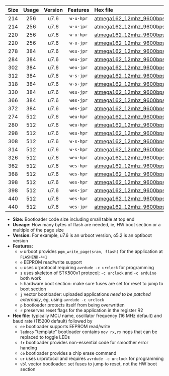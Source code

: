 |Size|Usage|Version|Features|Hex file|
|:-:|:-:|:-:|:-:|:--|
|214|256|u7.6|`w-u-hpr`|[atmega162_12mhz_9600bps_ur.hex](https://raw.githubusercontent.com/stefanrueger/urboot/main/atmega162_12mhz_9600bps_ur.hex)|
|214|256|u7.6|`w-u-jpr`|[atmega162_12mhz_9600bps_ur_vbl.hex](https://raw.githubusercontent.com/stefanrueger/urboot/main/atmega162_12mhz_9600bps_ur_vbl.hex)|
|220|256|u7.6|`w-u-hpr`|[atmega162_12mhz_9600bps_lednop_ur.hex](https://raw.githubusercontent.com/stefanrueger/urboot/main/atmega162_12mhz_9600bps_lednop_ur.hex)|
|220|256|u7.6|`w-u-jpr`|[atmega162_12mhz_9600bps_lednop_ur_vbl.hex](https://raw.githubusercontent.com/stefanrueger/urboot/main/atmega162_12mhz_9600bps_lednop_ur_vbl.hex)|
|278|384|u7.6|`weu-jpr`|[atmega162_12mhz_9600bps_ee_ur_vbl.hex](https://raw.githubusercontent.com/stefanrueger/urboot/main/atmega162_12mhz_9600bps_ee_ur_vbl.hex)|
|284|384|u7.6|`weu-jpr`|[atmega162_12mhz_9600bps_ee_lednop_ur_vbl.hex](https://raw.githubusercontent.com/stefanrueger/urboot/main/atmega162_12mhz_9600bps_ee_lednop_ur_vbl.hex)|
|302|384|u7.6|`weu-jpr`|[atmega162_12mhz_9600bps_ee_lednop_fr_ur_vbl.hex](https://raw.githubusercontent.com/stefanrueger/urboot/main/atmega162_12mhz_9600bps_ee_lednop_fr_ur_vbl.hex)|
|312|384|u7.6|`w-s-jpr`|[atmega162_12mhz_9600bps_vbl.hex](https://raw.githubusercontent.com/stefanrueger/urboot/main/atmega162_12mhz_9600bps_vbl.hex)|
|318|384|u7.6|`w-s-jpr`|[atmega162_12mhz_9600bps_lednop_vbl.hex](https://raw.githubusercontent.com/stefanrueger/urboot/main/atmega162_12mhz_9600bps_lednop_vbl.hex)|
|330|384|u7.6|`weu-jpr`|[atmega162_12mhz_9600bps_ee_lednop_fr_ce_ur_vbl.hex](https://raw.githubusercontent.com/stefanrueger/urboot/main/atmega162_12mhz_9600bps_ee_lednop_fr_ce_ur_vbl.hex)|
|366|384|u7.6|`wes-jpr`|[atmega162_12mhz_9600bps_ee_vbl.hex](https://raw.githubusercontent.com/stefanrueger/urboot/main/atmega162_12mhz_9600bps_ee_vbl.hex)|
|372|384|u7.6|`wes-jpr`|[atmega162_12mhz_9600bps_ee_lednop_vbl.hex](https://raw.githubusercontent.com/stefanrueger/urboot/main/atmega162_12mhz_9600bps_ee_lednop_vbl.hex)|
|274|512|u7.6|`weu-hpr`|[atmega162_12mhz_9600bps_ee_ur.hex](https://raw.githubusercontent.com/stefanrueger/urboot/main/atmega162_12mhz_9600bps_ee_ur.hex)|
|280|512|u7.6|`weu-hpr`|[atmega162_12mhz_9600bps_ee_lednop_ur.hex](https://raw.githubusercontent.com/stefanrueger/urboot/main/atmega162_12mhz_9600bps_ee_lednop_ur.hex)|
|298|512|u7.6|`weu-hpr`|[atmega162_12mhz_9600bps_ee_lednop_fr_ur.hex](https://raw.githubusercontent.com/stefanrueger/urboot/main/atmega162_12mhz_9600bps_ee_lednop_fr_ur.hex)|
|308|512|u7.6|`w-s-hpr`|[atmega162_12mhz_9600bps.hex](https://raw.githubusercontent.com/stefanrueger/urboot/main/atmega162_12mhz_9600bps.hex)|
|314|512|u7.6|`w-s-hpr`|[atmega162_12mhz_9600bps_lednop.hex](https://raw.githubusercontent.com/stefanrueger/urboot/main/atmega162_12mhz_9600bps_lednop.hex)|
|326|512|u7.6|`weu-hpr`|[atmega162_12mhz_9600bps_ee_lednop_fr_ce_ur.hex](https://raw.githubusercontent.com/stefanrueger/urboot/main/atmega162_12mhz_9600bps_ee_lednop_fr_ce_ur.hex)|
|362|512|u7.6|`wes-hpr`|[atmega162_12mhz_9600bps_ee.hex](https://raw.githubusercontent.com/stefanrueger/urboot/main/atmega162_12mhz_9600bps_ee.hex)|
|368|512|u7.6|`wes-hpr`|[atmega162_12mhz_9600bps_ee_lednop.hex](https://raw.githubusercontent.com/stefanrueger/urboot/main/atmega162_12mhz_9600bps_ee_lednop.hex)|
|398|512|u7.6|`wes-hpr`|[atmega162_12mhz_9600bps_ee_lednop_fr.hex](https://raw.githubusercontent.com/stefanrueger/urboot/main/atmega162_12mhz_9600bps_ee_lednop_fr.hex)|
|398|512|u7.6|`wes-jpr`|[atmega162_12mhz_9600bps_ee_lednop_fr_vbl.hex](https://raw.githubusercontent.com/stefanrueger/urboot/main/atmega162_12mhz_9600bps_ee_lednop_fr_vbl.hex)|
|440|512|u7.6|`wes-hpr`|[atmega162_12mhz_9600bps_ee_lednop_fr_ce.hex](https://raw.githubusercontent.com/stefanrueger/urboot/main/atmega162_12mhz_9600bps_ee_lednop_fr_ce.hex)|
|440|512|u7.6|`wes-jpr`|[atmega162_12mhz_9600bps_ee_lednop_fr_ce_vbl.hex](https://raw.githubusercontent.com/stefanrueger/urboot/main/atmega162_12mhz_9600bps_ee_lednop_fr_ce_vbl.hex)|

- **Size:** Bootloader code size including small table at top end
- **Useage:** How many bytes of flash are needed, ie, HW boot section or a multiple of the page size
- **Version:** For example, u7.6 is an urboot version, o5.2 is an optiboot version
- **Features:**
  + `w` urboot provides `pgm_write_page(sram, flash)` for the application at `FLASHEND-4+1`
  + `e` EEPROM read/write support
  + `u` uses urprotocol requiring `avrdude -c urclock` for programming
  + `s` uses skeleton of STK500v1 protocol; `-c urclock` and `-c arduino` both work
  + `h` hardware boot section: make sure fuses are set for reset to jump to boot section
  + `j` vector bootloader: uploaded applications *need to be patched externally*, eg, using `avrdude -c urclock`
  + `p` bootloader protects itself from being overwritten
  + `r` preserves reset flags for the application in the register R2
- **Hex file:** typically MCU name, oscillator frequency (16 MHz default) and baud rate (115200 default) followed by
  + `ee` bootloader supports EEPROM read/write
  + `lednop` "template" bootloader contains `mov rx,rx` nops that can be replaced to toggle LEDs
  + `fr` bootloader provides non-essential code for smoother error handing
  + `ce` bootloader provides a chip erase command
  + `ur` uses urprotocol and requires `avrdude -c urclock` for programming
  + `vbl` vector bootloader: set fuses to jump to reset, not the HW boot section
